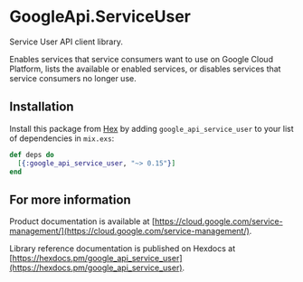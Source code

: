 # GoogleApi.ServiceUser

Service User API client library.

Enables services that service consumers want to use on Google Cloud Platform, lists the available or enabled services, or disables services that service consumers no longer use.

## Installation

Install this package from [Hex](https://hex.pm) by adding
`google_api_service_user` to your list of dependencies in `mix.exs`:

```elixir
def deps do
  [{:google_api_service_user, "~> 0.15"}]
end
```

## For more information

Product documentation is available at [https://cloud.google.com/service-management/](https://cloud.google.com/service-management/).

Library reference documentation is published on Hexdocs at
[https://hexdocs.pm/google_api_service_user](https://hexdocs.pm/google_api_service_user).
